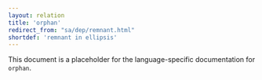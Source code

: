 ```yaml
---
layout: relation
title: 'orphan'
redirect_from: "sa/dep/remnant.html"
shortdef: 'remnant in ellipsis'
---
```


This document is a placeholder for the language-specific documentation
for `orphan`.
